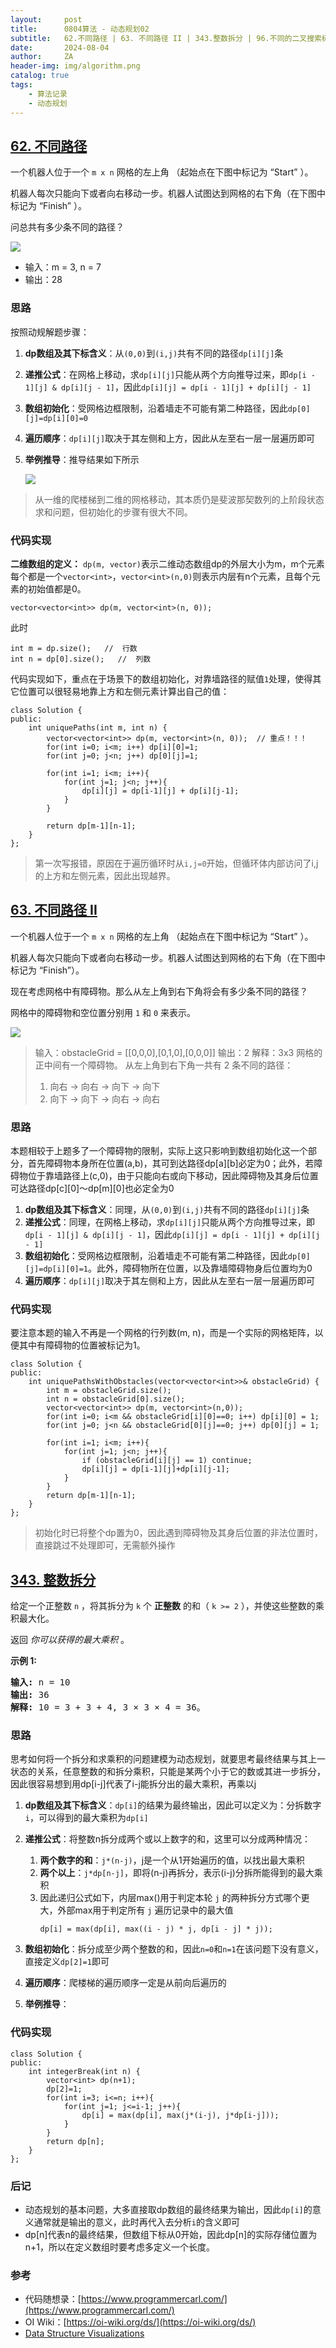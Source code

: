 ```yaml
---
layout:     post
title:      0804算法 - 动态规划02
subtitle:   62.不同路径 | 63. 不同路径 II | 343.整数拆分 | 96.不同的二叉搜索树
date:       2024-08-04
author:     ZA
header-img: img/algorithm.png
catalog: true
tags:
    - 算法记录
    - 动态规划
---
```


## [62. 不同路径](https://leetcode.cn/problems/unique-paths/)

一个机器人位于一个 `m x n` 网格的左上角 （起始点在下图中标记为 “Start” ）。

机器人每次只能向下或者向右移动一步。机器人试图达到网格的右下角（在下图中标记为 “Finish” ）。

问总共有多少条不同的路径？

![](https://s3.bmp.ovh/imgs/2024/08/20/4e7d38093ed4ca5d.png)

* 输入：m = 3, n = 7
* 输出：28

### 思路

按照动规解题步骤：

1. **dp数组及其下标含义**：从`(0,0)`到`(i,j)`共有不同的路径`dp[i][j]`条
2. **递推公式**：在网格上移动，求`dp[i][j]`只能从两个方向推导过来，即`dp[i - 1][j] & dp[i][j - 1]`，因此`dp[i][j] = dp[i - 1][j] + dp[i][j - 1]`
3. **数组初始化**：受网格边框限制，沿着墙走不可能有第二种路径，因此`dp[0][j]=dp[i][0]=0`
4. **遍历顺序**：`dp[i][j]`取决于其左侧和上方，因此从左至右一层一层遍历即可
5. **举例推导**：推导结果如下所示

   ![](https://s3.bmp.ovh/imgs/2024/08/20/b3d882d40352602c.png)

> 从一维的爬楼梯到二维的网格移动，其本质仍是斐波那契数列的上阶段状态求和问题，但初始化的步骤有很大不同。

### 代码实现

**二维数组的定义：**
`dp(m, vector)`表示二维动态数组dp的外层大小为m，m个元素每个都是一个`vector<int>`，`vector<int>(n,0)`则表示内层有n个元素，且每个元素的初始值都是0。

```
vector<vector<int>> dp(m, vector<int>(n, 0));
```

此时

```
int m = dp.size();   //  行数
int n = dp[0].size();   //  列数
```

代码实现如下，重点在于场景下的数组初始化，对靠墙路径的赋值`1`处理，使得其它位置可以很轻易地靠上方和左侧元素计算出自己的值：

```
class Solution {
public:
    int uniquePaths(int m, int n) {
        vector<vector<int>> dp(m, vector<int>(n, 0));  // 重点！！！
        for(int i=0; i<m; i++) dp[i][0]=1;
        for(int j=0; j<n; j++) dp[0][j]=1;

        for(int i=1; i<m; i++){
            for(int j=1; j<n; j++){
                dp[i][j] = dp[i-1][j] + dp[i][j-1];
            }
        }
        
        return dp[m-1][n-1];
    }
};
```

> 第一次写报错，原因在于遍历循环时从`i,j=0`开始，但循环体内部访问了i,j的上方和左侧元素，因此出现越界。

## [63. 不同路径 II](https://leetcode.cn/problems/unique-paths-ii/)

一个机器人位于一个 `m x n` 网格的左上角 （起始点在下图中标记为 “Start” ）。

机器人每次只能向下或者向右移动一步。机器人试图达到网格的右下角（在下图中标记为 “Finish”）。

现在考虑网格中有障碍物。那么从左上角到右下角将会有多少条不同的路径？

网格中的障碍物和空位置分别用 `1` 和 `0` 来表示。

![](https://s3.bmp.ovh/imgs/2024/08/20/11938d45e19a9e58.jpg)

> 输入：obstacleGrid = [[0,0,0],[0,1,0],[0,0,0]]
> 输出：2
> 解释：3x3 网格的正中间有一个障碍物。
> 从左上角到右下角一共有 2 条不同的路径：
> 
> 1. 向右 -> 向右 -> 向下 -> 向下
> 2. 向下 -> 向下 -> 向右 -> 向右

### 思路

本题相较于上题多了一个障碍物的限制，实际上这只影响到数组初始化这一个部分，首先障碍物本身所在位置(a,b)，其可到达路径dp[a][b]必定为0；此外，若障碍物位于靠墙路径上(c,0)，由于只能向右或向下移动，因此障碍物及其身后位置可达路径dp[c][0]～dp[m][0]也必定全为0

1. **dp数组及其下标含义**：同理，从`(0,0)`到`(i,j)`共有不同的路径`dp[i][j]`条
2. **递推公式**：同理，在网格上移动，求`dp[i][j]`只能从两个方向推导过来，即`dp[i - 1][j] & dp[i][j - 1]`，因此`dp[i][j] = dp[i - 1][j] + dp[i][j - 1]`
3. **数组初始化**：受网格边框限制，沿着墙走不可能有第二种路径，因此`dp[0][j]=dp[i][0]=1`。此外，障碍物所在位置，以及靠墙障碍物身后位置均为0
4. **遍历顺序**：`dp[i][j]`取决于其左侧和上方，因此从左至右一层一层遍历即可

### 代码实现

要注意本题的输入不再是一个网格的行列数(m, n)，而是一个实际的网格矩阵，以便其中有障碍物的位置被标记为1。

```
class Solution {
public:
    int uniquePathsWithObstacles(vector<vector<int>>& obstacleGrid) {
        int m = obstacleGrid.size();
        int n = obstacleGrid[0].size();
        vector<vector<int>> dp(m, vector<int>(n,0));
        for(int i=0; i<m && obstacleGrid[i][0]==0; i++) dp[i][0] = 1;
        for(int j=0; j<n && obstacleGrid[0][j]==0; j++) dp[0][j] = 1;

        for(int i=1; i<m; i++){
            for(int j=1; j<n; j++){
                if (obstacleGrid[i][j] == 1) continue;
                dp[i][j] = dp[i-1][j]+dp[i][j-1];
            }
        }
        return dp[m-1][n-1];
    }
};
```

> 初始化时已将整个dp置为0，因此遇到障碍物及其身后位置的非法位置时，直接跳过不处理即可，无需额外操作

## [343. 整数拆分](https://leetcode.cn/problems/integer-break/)

给定一个正整数 `n` ，将其拆分为 `k` 个 **正整数** 的和（ `k >= 2` ），并使这些整数的乘积最大化。

返回 *你可以获得的最大乘积* 。

**示例 1:**

<pre><strong>输入: </strong>n = 10
<strong>输出: </strong>36
<strong>解释: </strong>10 = 3 + 3 + 4, 3 × 3 × 4 = 36。</pre>

### 思路

思考如何将一个拆分和求乘积的问题建模为动态规划，就要思考最终结果与其上一状态的关系，任意整数的和拆分乘积，只能是某两个小于它的数或其进一步拆分，因此很容易想到用dp[i-j]代表了i-j能拆分出的最大乘积，再乘以j

1. **dp数组及其下标含义**：`dp[i]`的结果为最终输出，因此可以定义为：分拆数字`i`，可以得到的最大乘积为`dp[i]`
2. **递推公式**：将整数n拆分成两个或以上数字的和，这里可以分成两种情况：
   
   1. **两个数字的和**：`j*(n-j)`，j是一个从1开始遍历的值，以找出最大乘积
   2. **两个以上**：`j*dp[n-j]`，即将(n-j)再拆分，表示(i-j)分拆所能得到的最大乘积
   3. 因此递归公式如下，内层max()用于判定本轮 `j` 的两种拆分方式哪个更大，外部max用于判定所有 `j` 遍历记录中的最大值
      ```
      dp[i] = max(dp[i], max((i - j) * j, dp[i - j] * j));
      ```

3. **数组初始化**：拆分成至少两个整数的和，因此`n=0`和`n=1`在该问题下没有意义，直接定义`dp[2]=1`即可
4. **遍历顺序**：爬楼梯的遍历顺序一定是从前向后遍历的
5. **举例推导**：

### 代码实现

```
class Solution {
public:
    int integerBreak(int n) {
        vector<int> dp(n+1);
        dp[2]=1;
        for(int i=3; i<=n; i++){
            for(int j=1; j<=i-1; j++){
                dp[i] = max(dp[i], max(j*(i-j), j*dp[i-j]));
            }
        }
        return dp[n];
    }
};
```

### 后记

* 动态规划的基本问题，大多直接取dp数组的最终结果为输出，因此`dp[i]`的意义通常就是输出的意义，此时再代入去分析`i`的含义即可
* dp[n]代表n的最终结果，但数组下标从0开始，因此dp[n]的实际存储位置为n+1，所以在定义数组时要考虑多定义一个长度。


### 参考

- 代码随想录：[https://www.programmercarl.com/](https://www.programmercarl.com/)
- OI Wiki：[https://oi-wiki.org/ds/](https://oi-wiki.org/ds/)
- [Data Structure Visualizations](https://www.cs.usfca.edu/~galles/visualization/Algorithms.html)
